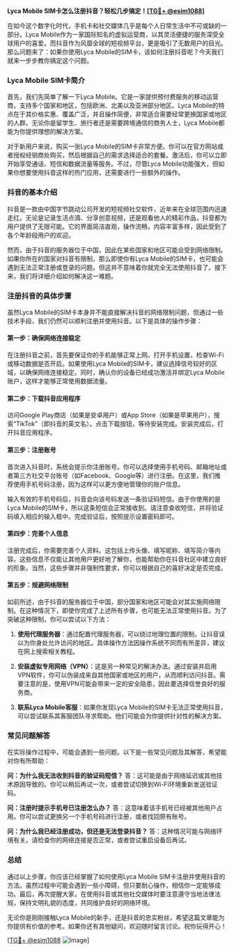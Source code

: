 **Lyca Mobile SIM卡怎么注册抖音？轻松几步搞定！[[TG💪+ @esim1088](https://t.me/s/esim1088)]**

在如今这个数字化时代，手机卡和社交媒体几乎是每个人日常生活中不可或缺的一部分。Lyca Mobile作为一家国际知名的虚拟运营商，以其灵活便捷的服务深受全球用户的喜爱。而抖音作为风靡全球的短视频平台，更是吸引了无数用户的目光。那么问题来了：如果你使用Lyca Mobile的SIM卡，该如何注册抖音呢？今天我们就来一步步教你搞定这个问题。

### Lyca Mobile SIM卡简介

首先，我们先简单了解一下Lyca Mobile。它是一家提供预付费服务的移动运营商，支持多个国家和地区，包括欧洲、北美以及亚洲部分地区。Lyca Mobile的特点在于其价格实惠、覆盖广泛，并且操作简便，非常适合需要经常更换国家或地区的人群。无论你是留学生、旅行者还是需要跨境通信的商务人士，Lyca Mobile都能为你提供理想的解决方案。

对于新用户来说，购买一张Lyca Mobile的SIM卡非常方便。你可以在官方网站或者授权经销商处购买，然后根据自己的需求选择适合的套餐。激活后，你可以立即开始享受通话、短信和数据流量等服务。不过，尽管Lyca Mobile功能强大，但如果你想要使用抖音这样的热门应用，还需要进行一些额外的操作。

### 抖音的基本介绍

抖音是一款由中国字节跳动公司开发的短视频社交软件，近年来在全球范围内迅速走红。无论是记录生活点滴、分享创意视频，还是观看他人的精彩作品，抖音都为用户提供了无限可能。它的界面简洁直观，操作流畅，内容丰富多样，因此受到了各个年龄段用户的欢迎。

然而，由于抖音的服务器位于中国，因此在某些国家和地区可能会受到网络限制。如果你所在的国家对抖音有限制，那么即使你有Lyca Mobile的SIM卡，也可能会遇到无法正常注册或登录的问题。但这并不意味着你就完全无法使用抖音了。接下来，我们将详细介绍如何解决这一难题。

### 注册抖音的具体步骤

虽然Lyca Mobile的SIM卡本身并不能直接解决抖音的网络限制问题，但通过一些技术手段，我们仍然可以顺利注册并使用抖音。以下是具体的操作步骤：

#### 第一步：确保网络连接稳定

在注册抖音之前，首先要保证你的手机能够正常上网。打开手机设置，检查Wi-Fi或移动数据是否开启。如果使用Lyca Mobile的SIM卡，建议选择信号较好的区域，以确保网络连接稳定。同时，确认你的设备已经成功激活并绑定Lyca Mobile账户，这样才能够正常使用数据流量。

#### 第二步：下载抖音应用程序

访问Google Play商店（如果是安卓用户）或App Store（如果是苹果用户），搜索“TikTok”（即抖音的英文名）。点击下载按钮，等待安装完成。安装完成后，打开抖音应用程序。

#### 第三步：注册账号

首次进入抖音时，系统会提示你注册账号。你可以选择使用手机号码、邮箱地址或者第三方社交平台账号（如Facebook、Google等）进行注册。在这里，我们推荐使用手机号码注册，因为这样可以更方便地管理你的账户信息。

输入有效的手机号码后，抖音会向该号码发送一条验证码短信。由于你使用的是Lyca Mobile的SIM卡，所以这条短信会正常接收到。请注意查收短信，并将验证码填入相应的输入框中。完成验证后，按照提示设置密码即可。

#### 第四步：完善个人信息

注册完成后，你需要完善个人资料。这包括上传头像、填写昵称、填写简介等内容。这些信息不仅能让其他用户更好地了解你，也能帮助你在抖音社区中建立良好的形象。当然，这些步骤并非强制性要求，你可以根据自己的喜好决定是否完成。

#### 第五步：规避网络限制

如前所述，由于抖音的服务器位于中国，部分国家和地区可能会对其实施网络限制。在这种情况下，即使你完成了上述所有步骤，也可能无法正常使用抖音。为了突破这种限制，你可以尝试以下方法：

1. **使用代理服务器**：通过配置代理服务器，可以绕过地理位置的限制，让抖音误以为你身处允许访问的地区。具体操作方法因操作系统不同而有所差异，建议在网上搜索相关教程。
   
2. **安装虚拟专用网络（VPN）**：这是另一种常见的解决办法。通过安装并启用VPN软件，你可以伪装成来自其他国家或地区的用户，从而顺利访问抖音。需要注意的是，使用VPN可能会带来一定的安全隐患，因此要选择信誉良好的服务商。

3. **联系Lyca Mobile客服**：如果你发现Lyca Mobile的SIM卡无法正常使用抖音，可以尝试联系其客服团队寻求帮助。他们可能会为你提供针对性的解决方案。

### 常见问题解答

在实际操作过程中，可能会遇到一些问题。以下是一些常见问题及其解答，希望能对你有所帮助：

**问：为什么我无法收到抖音的验证码短信？**
答：这可能是由于网络延迟或其他技术原因导致的。你可以稍后再试一次，或者尝试切换到Wi-Fi环境重新发送验证码。

**问：注册时提示手机号已注册怎么办？**
答：这意味着该手机号已经被其他用户占用。你可以尝试更换另一个手机号码进行注册，或者找回原有账号。

**问：为什么我已经注册成功，但还是无法登录抖音？**
答：这种情况可能与网络环境有关。请检查你的网络连接是否正常，或者尝试重启设备后再试。

### 总结

通过以上步骤，你应该已经掌握了如何使用Lyca Mobile SIM卡注册并使用抖音的方法。虽然过程中可能会遇到一些小障碍，但只要耐心操作，相信你一定能够成功。最后，再次提醒大家，在使用抖音或其他社交媒体时要注意遵守当地法律法规，保持文明礼貌的态度，共同维护良好的网络环境。

无论你是刚刚接触Lyca Mobile的新手，还是抖音的忠实粉丝，希望这篇文章能为你提供有价值的参考。如果你还有其他疑问，欢迎随时留言讨论。祝你玩得开心！

[[TG💪+ @esim1088](https://t.me/s/esim1088) ![Image](https://i.postimg.cc/4NQfJmqS/Snipaste-2025-05-13-00-14-12.png)]
